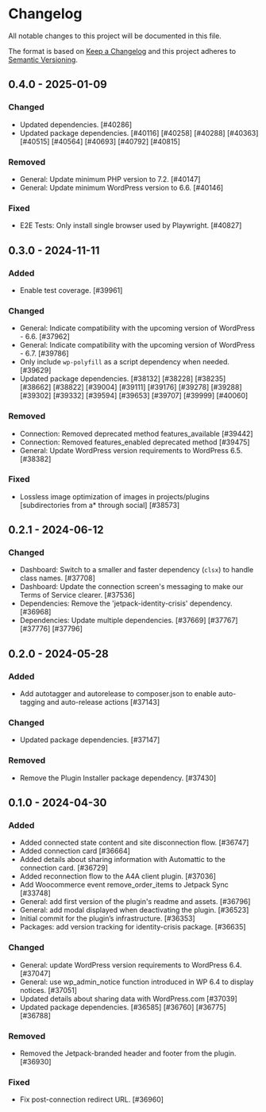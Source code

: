 # Changelog

All notable changes to this project will be documented in this file.

The format is based on [Keep a Changelog](https://keepachangelog.com/en/1.0.0/)
and this project adheres to [Semantic Versioning](https://semver.org/spec/v2.0.0.html).

## 0.4.0 - 2025-01-09
### Changed
- Updated dependencies. [#40286]
- Updated package dependencies. [#40116] [#40258] [#40288] [#40363] [#40515] [#40564] [#40693] [#40792] [#40815]

### Removed
- General: Update minimum PHP version to 7.2. [#40147]
- General: Update minimum WordPress version to 6.6. [#40146]

### Fixed
- E2E Tests: Only install single browser used by Playwright. [#40827]

## 0.3.0 - 2024-11-11
### Added
- Enable test coverage. [#39961]

### Changed
- General: Indicate compatibility with the upcoming version of WordPress - 6.6. [#37962]
- General: Indicate compatibility with the upcoming version of WordPress - 6.7. [#39786]
- Only include `wp-polyfill` as a script dependency when needed. [#39629]
- Updated package dependencies. [#38132] [#38228] [#38235] [#38662] [#38822] [#39004] [#39111] [#39176] [#39278] [#39288] [#39302] [#39332] [#39594] [#39653] [#39707] [#39999] [#40060]

### Removed
- Connection: Removed deprecated method features_available [#39442]
- Connection: Removed features_enabled deprecated method [#39475]
- General: Update WordPress version requirements to WordPress 6.5. [#38382]

### Fixed
- Lossless image optimization of images in projects/plugins [subdirectories from a* through social] [#38573]

## 0.2.1 - 2024-06-12
### Changed
- Dashboard: Switch to a smaller and faster dependency (`clsx`) to handle class names. [#37708]
- Dashboard: Update the connection screen's messaging to make our Terms of Service clearer. [#37536]
- Dependencies: Remove the 'jetpack-identity-crisis' dependency. [#36968]
- Dependencies: Update multiple dependencies. [#37669] [#37767] [#37776] [#37796]

## 0.2.0 - 2024-05-28
### Added
- Add autotagger and autorelease to composer.json to enable auto-tagging and auto-release actions [#37143]

### Changed
- Updated package dependencies. [#37147]

### Removed
- Remove the Plugin Installer package dependency. [#37430]

## 0.1.0 - 2024-04-30
### Added
- Added connected state content and site disconnection flow. [#36747]
- Added connection card [#36664]
- Added details about sharing information with Automattic to the connection card. [#36729]
- Added reconnection flow to the A4A client plugin. [#37036]
- Add Woocommerce event remove_order_items to Jetpack Sync [#33748]
- General: add first version of the plugin's readme and assets. [#36796]
- General: add modal displayed when deactivating the plugin. [#36523]
- Initial commit for the plugin’s infrastructure. [#36353]
- Packages: add version tracking for identity-crisis package. [#36635]

### Changed
- General: update WordPress version requirements to WordPress 6.4. [#37047]
- General: use wp_admin_notice function introduced in WP 6.4 to display notices. [#37051]
- Updated details about sharing data with WordPress.com [#37039]
- Updated package dependencies. [#36585] [#36760] [#36775] [#36788]

### Removed
- Removed the Jetpack-branded header and footer from the plugin. [#36930]

### Fixed
- Fix post-connection redirect URL. [#36960]
